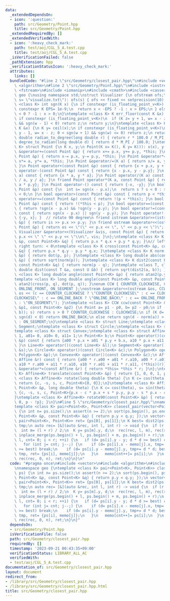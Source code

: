 ```yaml
---
data:
  _extendedDependsOn:
  - icon: ':question:'
    path: src/Geometry/Point.hpp
    title: src/Geometry/Point.hpp
  _extendedRequiredBy: []
  _extendedVerifiedWith:
  - icon: ':heavy_check_mark:'
    path: test/aoj/CGL_5_A.test.cpp
    title: test/aoj/CGL_5_A.test.cpp
  _isVerificationFailed: false
  _pathExtension: hpp
  _verificationStatusIcon: ':heavy_check_mark:'
  attributes:
    links: []
  bundledCode: "#line 2 \"src/Geometry/closest_pair.hpp\"\n#include <vector>\n#include\
    \ <algorithm>\n#line 2 \"src/Geometry/Point.hpp\"\n#include <iostream>\n#include\
    \ <fstream>\n#include <iomanip>\n#include <cmath>\n#include <cassert>\nnamespace\
    \ geo {\nusing namespace std;\nstruct Visualizer {\n ofstream ofs;\n Visualizer(string\
    \ s= \"visualize.txt\"): ofs(s) { ofs << fixed << setprecision(10); }\n};\ntemplate\
    \ <class K> int sgn(K x) {\n if constexpr (is_floating_point_v<K>) {\n  static\
    \ constexpr K EPS= 1e-9;\n  return x < -EPS ? -1 : x > EPS;\n } else return x\
    \ < 0 ? -1 : x > 0;\n}\ntemplate <class K> K err_floor(const K &x) {\n K y= floor(x);\n\
    \ if constexpr (is_floating_point_v<K>)\n  if (K z= y + 1, w= x - z; 0 <= sgn(w)\
    \ && sgn(w - 1) < 0) return z;\n return y;\n}\ntemplate <class K> K err_ceil(const\
    \ K &x) {\n K y= ceil(x);\n if constexpr (is_floating_point_v<K>)\n  if (K z=\
    \ y - 1, w= x - z; 0 < sgn(w + 1) && sgn(w) <= 0) return z;\n return y;\n}\nlong\
    \ double radian_to_degree(long double r) { return r * 180.0 / M_PI; }\nlong double\
    \ degree_to_radian(long double d) { return d * M_PI / 180.0; }\ntemplate <class\
    \ K> struct Point {\n K x, y;\n Point(K x= K(), K y= K()): x(x), y(y) {}\n Point\
    \ &operator+=(const Point &p) { return x+= p.x, y+= p.y, *this; }\n Point &operator-=(const\
    \ Point &p) { return x-= p.x, y-= p.y, *this; }\n Point &operator*=(K a) { return\
    \ x*= a, y*= a, *this; }\n Point &operator/=(K a) { return x/= a, y/= a, *this;\
    \ }\n Point operator+(const Point &p) const { return {x + p.x, y + p.y}; }\n Point\
    \ operator-(const Point &p) const { return {x - p.x, y - p.y}; }\n Point operator*(K\
    \ a) const { return {x * a, y * a}; }\n Point operator/(K a) const { return {x\
    \ / a, y / a}; }\n friend Point operator*(K a, const Point &p) { return {a * p.x,\
    \ a * p.y}; }\n Point operator-() const { return {-x, -y}; }\n bool operator<(const\
    \ Point &p) const {\n  int s= sgn(x - p.x);\n  return s ? s < 0 : sgn(y - p.y)\
    \ < 0;\n }\n bool operator>(const Point &p) const { return p < *this; }\n bool\
    \ operator<=(const Point &p) const { return !(p < *this); }\n bool operator>=(const\
    \ Point &p) const { return !(*this < p); }\n bool operator==(const Point &p) const\
    \ { return !sgn(x - p.x) && !sgn(y - p.y); }\n bool operator!=(const Point &p)\
    \ const { return sgn(x - p.x) || sgn(y - p.y); }\n Point operator!() const { return\
    \ {-y, x}; }  // rotate 90 degree\n friend istream &operator>>(istream &is, Point\
    \ &p) { return is >> p.x >> p.y; }\n friend ostream &operator<<(ostream &os, const\
    \ Point &p) { return os << \"(\" << p.x << \", \" << p.y << \")\"; }\n friend\
    \ Visualizer &operator<<(Visualizer &vis, const Point &p) { return vis.ofs <<\
    \ p.x << \" \" << p.y << \"\\n\", vis; }\n};\ntemplate <class K> K dot(const Point<K>\
    \ &p, const Point<K> &q) { return p.x * q.x + p.y * q.y; }\n// left turn: > 0,\
    \ right turn: < 0\ntemplate <class K> K cross(const Point<K> &p, const Point<K>\
    \ &q) { return p.x * q.y - p.y * q.x; }\ntemplate <class K> K norm(const Point<K>\
    \ &p) { return dot(p, p); }\ntemplate <class K> long double abs(const Point<K>\
    \ &p) { return sqrt(norm(p)); }\ntemplate <class K> K dist2(const Point<K> &p,\
    \ const Point<K> &q) { return norm(p - q); }\ntemplate <class T, class U> long\
    \ double dist(const T &a, const U &b) { return sqrt(dist2(a, b)); }\ntemplate\
    \ <class K> long double angle(const Point<K> &p) { return atan2(p.y, p.x); }\n\
    template <class K> long double angle(const Point<K> &p, const Point<K> &q) { return\
    \ atan2(cross(p, q), dot(p, q)); }\nenum CCW { COUNTER_CLOCKWISE, CLOCKWISE, ONLINE_BACK,\
    \ ONLINE_FRONT, ON_SEGMENT };\nostream &operator<<(ostream &os, CCW c) { return\
    \ os << (c == COUNTER_CLOCKWISE ? \"COUNTER_CLOCKWISE\" : c == CLOCKWISE ? \"\
    CLOCKWISE\" : c == ONLINE_BACK ? \"ONLINE_BACK\" : c == ONLINE_FRONT ? \"ONLINE_FRONT\"\
    \ : \"ON_SEGMENT\"); }\ntemplate <class K> CCW ccw(const Point<K> &p0, const Point<K>\
    \ &p1, const Point<K> &p2) {\n Point a= p1 - p0, b= p2 - p0;\n if (int s= sgn(cross(a,\
    \ b)); s) return s > 0 ? COUNTER_CLOCKWISE : CLOCKWISE;\n if (K d= dot(a, b);\
    \ sgn(d) < 0) return ONLINE_BACK;\n else return sgn(d - norm(a)) > 0 ? ONLINE_FRONT\
    \ : ON_SEGMENT;\n}\ntemplate <class K> struct Line;\ntemplate <class K> struct\
    \ Segment;\ntemplate <class K> struct Circle;\ntemplate <class K> struct Polygon;\n\
    template <class K> struct Convex;\ntemplate <class K> struct Affine {\n K a00=\
    \ 1, a01= 0, a10= 0, a11= 1;\n Point<K> b;\n Point<K> operator()(const Point<K>\
    \ &p) const { return {a00 * p.x + a01 * p.y + b.x, a10 * p.x + a11 * p.y + b.y};\
    \ }\n Line<K> operator()(const Line<K> &l);\n Segment<K> operator()(const Segment<K>\
    \ &s);\n Circle<K> operator()(const Circle<K> &c);\n Polygon<K> operator()(const\
    \ Polygon<K> &p);\n Convex<K> operator()(const Convex<K> &c);\n Affine operator*(const\
    \ Affine &r) const { return {a00 * r.a00 + a01 * r.a10, a00 * r.a01 + a01 * r.a11,\
    \ a10 * r.a00 + a11 * r.a10, a10 * r.a01 + a11 * r.a11, (*this)(r)}; }\n Affine\
    \ &operator*=(const Affine &r) { return *this= *this * r; }\n};\ntemplate <class\
    \ K> Affine<K> translate(const Point<K> &p) { return {1, 0, 0, 1, p}; }\ntemplate\
    \ <class K> Affine<K> rotate(long double theta) {\n K c= cos(theta), s= sin(theta);\n\
    \ return {c, -s, s, c, Point<K>{0, 0}};\n}\ntemplate <class K> Affine<K> rotate(const\
    \ Point<K> &p, long double theta) {\n K c= cos(theta), s= sin(theta);\n return\
    \ {c, -s, s, c, Point<K>{p.x - c * p.x + s * p.y, p.y - s * p.x - c * p.y}};\n\
    }\ntemplate <class K> Affine<K> rotate90(const Point<K> &p) { return {0, -1, 1,\
    \ 0, p - !p}; }\n}\n#line 5 \"src/Geometry/closest_pair.hpp\"\nnamespace geo {\n\
    template <class K> pair<Point<K>, Point<K>> closest_pair(vector<Point<K>> ps)\
    \ {\n int n= ps.size();\n assert(n >= 2);\n sort(ps.begin(), ps.end(), [](const\
    \ Point<K> &p, const Point<K> &q) { return p.y < q.y; });\n vector<Point<K>> memo(n);\n\
    \ pair<Point<K>, Point<K>> ret= {ps[0], ps[1]};\n K best= dist2(ps[0], ps[1]),\
    \ tmp;\n auto rec= [&](auto &rec, int l, int r) -> void {\n  if (r - l == 1) return;\n\
    \  int m= (l + r) / 2;\n  K y= ps[m].y, d;\n  rec(rec, l, m), rec(rec, m, r),\
    \ inplace_merge(ps.begin() + l, ps.begin() + m, ps.begin() + r);\n  for (int i=\
    \ l, cnt= 0; i < r; ++i) {\n   if (d= ps[i].y - y; d * d >= best) continue;\n\
    \   for (int j= cnt; j--;) {\n    if (d= ps[i].x - memo[j].x, tmp= d * d; tmp\
    \ >= best) break;\n    if (d= ps[i].y - memo[j].y, tmp+= d * d; best > tmp) best=\
    \ tmp, ret= {ps[i], memo[j]};\n   }\n   memo[cnt++]= ps[i];\n  }\n };\n return\
    \ rec(rec, 0, n), ret;\n}\n}\n"
  code: "#pragma once\n#include <vector>\n#include <algorithm>\n#include \"src/Geometry/Point.hpp\"\
    \nnamespace geo {\ntemplate <class K> pair<Point<K>, Point<K>> closest_pair(vector<Point<K>>\
    \ ps) {\n int n= ps.size();\n assert(n >= 2);\n sort(ps.begin(), ps.end(), [](const\
    \ Point<K> &p, const Point<K> &q) { return p.y < q.y; });\n vector<Point<K>> memo(n);\n\
    \ pair<Point<K>, Point<K>> ret= {ps[0], ps[1]};\n K best= dist2(ps[0], ps[1]),\
    \ tmp;\n auto rec= [&](auto &rec, int l, int r) -> void {\n  if (r - l == 1) return;\n\
    \  int m= (l + r) / 2;\n  K y= ps[m].y, d;\n  rec(rec, l, m), rec(rec, m, r),\
    \ inplace_merge(ps.begin() + l, ps.begin() + m, ps.begin() + r);\n  for (int i=\
    \ l, cnt= 0; i < r; ++i) {\n   if (d= ps[i].y - y; d * d >= best) continue;\n\
    \   for (int j= cnt; j--;) {\n    if (d= ps[i].x - memo[j].x, tmp= d * d; tmp\
    \ >= best) break;\n    if (d= ps[i].y - memo[j].y, tmp+= d * d; best > tmp) best=\
    \ tmp, ret= {ps[i], memo[j]};\n   }\n   memo[cnt++]= ps[i];\n  }\n };\n return\
    \ rec(rec, 0, n), ret;\n}\n}"
  dependsOn:
  - src/Geometry/Point.hpp
  isVerificationFile: false
  path: src/Geometry/closest_pair.hpp
  requiredBy: []
  timestamp: '2023-09-21 00:43:35+09:00'
  verificationStatus: LIBRARY_ALL_AC
  verifiedWith:
  - test/aoj/CGL_5_A.test.cpp
documentation_of: src/Geometry/closest_pair.hpp
layout: document
redirect_from:
- /library/src/Geometry/closest_pair.hpp
- /library/src/Geometry/closest_pair.hpp.html
title: src/Geometry/closest_pair.hpp
---
```

